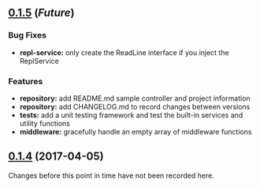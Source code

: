 
<a name="0.1.5"></a>
## [0.1.5](https://github.com/miter-framework/miter/compare/0.1.4...HEAD) (_Future_)

### Bug Fixes

* **repl-service:** only create the ReadLine interface if you inject the ReplService

### Features

* **repository:** add README.md sample controller and project information
* **repository:** add CHANGELOG.md to record changes between versions
* **tests:** add a unit testing framework and test the built-in services and utility functions
* **middleware:** gracefully handle an empty array of middleware functions



<a name="0.1.4"></a>
## [0.1.4](https://github.com/miter-framework/miter/tree/0.1.4) (2017-04-05)

Changes before this point in time have not been recorded here.
